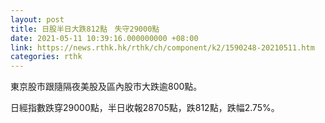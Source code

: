 ```yaml
---
layout: post
title: 日股半日大跌812點　失守29000點
date: 2021-05-11 10:39:16.000000000 +08:00
link: https://news.rthk.hk/rthk/ch/component/k2/1590248-20210511.htm
categories: rthk
---
```


東京股市跟隨隔夜美股及區內股市大跌逾800點。

日經指數跌穿29000點，半日收報28705點，跌812點，跌幅2.75%。
